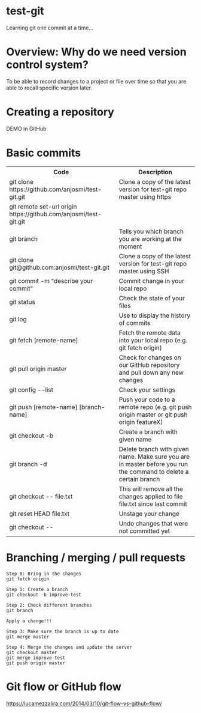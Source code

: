 # test-git
Learning git one commit at a time...

# Overview: Why do we need version control system? 
To be able to record changes to a project or file over time so that you are able to recall specific version later.

# Creating a repository
DEMO in GitHub

# Basic commits
<table class="tg">
  <tr>
    <th class="tg-yw4l"><b>Code</b></th>
    <th class="tg-yw4l"><b>Description</b></th>
  </tr>
  <tr>
    <td class="tg-yw4l">git clone https://github.com/anjosmi/test-git.git</td>
    <td class="tg-yw4l">Clone a copy of the latest version for test-git repo master using https</td>
  </tr>
  <tr>
    <td class="tg-yw4l">git remote set-url origin https://github.com/anjosmi/test-git.git</td>
    <td class="tg-yw4l"></td>
  </tr>
  <tr>
    <td class="tg-yw4l">git branch</td>
    <td class="tg-yw4l">Tells you which branch you are working at the moment</td>
  </tr>    
  <tr>
    <td class="tg-yw4l">git clone git@github.com:anjosmi/test-git.git</td>
    <td class="tg-yw4l">Clone a copy of the latest version for test-git repo master using SSH</td>
  </tr>
  <tr>
    <td class="tg-yw4l">git commit -m "describe your commit"</td>
    <td class="tg-yw4l">Commit change in your local repo</td>
  </tr>
  <tr>
    <td class="tg-yw4l">git status</td>
    <td class="tg-yw4l">Check the state of your files</td>
  </tr>
  <tr>
    <td class="tg-yw4l">git log</td>
    <td class="tg-yw4l">Use to display the history of commits</td>
  </tr>
  <tr>
    <td class="tg-yw4l">git fetch [remote-name]</td>
    <td class="tg-yw4l">Fetch the remote data into your local repo (e.g. git fetch origin)</td>
  </tr>  
  <tr>
    <td class="tg-yw4l">git pull origin master</td>
    <td class="tg-yw4l">Check for changes on our GitHub repository and pull down any new changes</td>
  </tr>  
  <tr>
    <td class="tg-yw4l">git config --list</td>
    <td class="tg-yw4l">Check your settings</td>
  </tr>  
  <tr>
    <td class="tg-yw4l">git push [remote-name] [branch-name]</td>
    <td class="tg-yw4l">Push your code to a remote repo (e.g. git push origin master or git push origin featureX)</td>
  </tr>  
  <tr>
    <td class="tg-yw4l">git checkout -b <branch name></td>
    <td class="tg-yw4l">Create a branch with given name</td>
  </tr> 
  <tr>
    <td class="tg-yw4l">git branch -d <branch name></td>
    <td class="tg-yw4l">Delete branch with given name. Make sure you are in master before you run the command to delete a certain branch</td>
  </tr>  
  <tr>
    <td class="tg-yw4l">git checkout -- file.txt</td>
    <td class="tg-yw4l">This will remove all the changes applied to file file.txt since last commit</td>
  </tr> 
  <tr>
    <td class="tg-yw4l">git reset HEAD file.txt</td>
    <td class="tg-yw4l">Unstage your change</td>
  </tr>   
  <tr>
    <td class="tg-yw4l">git checkout -- <name of the file></td>
    <td class="tg-yw4l">Undo changes that were not committed yet</td>
  </tr>    
</table>

# Branching / merging / pull requests

    Step 0: Bring in the changes
    git fetch origin
    
    Step 1: Create a branch
    git checkout -b improve-test
    
    Step 2: Check different branches
    git branch
    
    Apply a change!!! 

    Step 3: Make sure the branch is up to date
    git merge master

    Step 4: Merge the changes and update the server
    git checkout master
    git merge improve-test
    git push origin master
  

# Git flow or GitHub flow
https://lucamezzalira.com/2014/03/10/git-flow-vs-github-flow/


